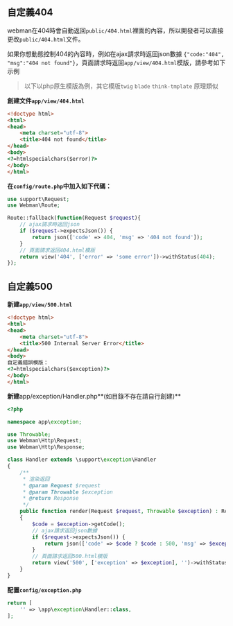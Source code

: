 ## 自定義404
webman在404時會自動返回`public/404.html`裡面的內容，所以開發者可以直接更改`public/404.html`文件。

如果你想動態控制404的內容時，例如在ajax請求時返回json數據 `{"code:"404", "msg":"404 not found"}`，頁面請求時返回`app/view/404.html`模版，請參考如下示例

> 以下以php原生模版為例，其它模版`twig` `blade` `think-tmplate` 原理類似

**創建文件`app/view/404.html`**
```html
<!doctype html>
<html>
<head>
    <meta charset="utf-8">
    <title>404 not found</title>
</head>
<body>
<?=htmlspecialchars($error)?>
</body>
</html>
```

**在`config/route.php`中加入如下代碼：**
```php
use support\Request;
use Webman\Route;

Route::fallback(function(Request $request){
    // ajax請求時返回json
    if ($request->expectsJson()) {
        return json(['code' => 404, 'msg' => '404 not found']);
    }
    // 頁面請求返回404.html模版
    return view('404', ['error' => 'some error'])->withStatus(404);
});
```

## 自定義500
**新建`app/view/500.html`**

```html
<!doctype html>
<html>
<head>
    <meta charset="utf-8">
    <title>500 Internal Server Error</title>
</head>
<body>
自定義錯誤模版：
<?=htmlspecialchars($exception)?>
</body>
</html>
```

**新建**app/exception/Handler.php**(如目錄不存在請自行創建)**
```php
<?php

namespace app\exception;

use Throwable;
use Webman\Http\Request;
use Webman\Http\Response;

class Handler extends \support\exception\Handler
{
    /**
     * 渲染返回
     * @param Request $request
     * @param Throwable $exception
     * @return Response
     */
    public function render(Request $request, Throwable $exception) : Response
    {
        $code = $exception->getCode();
        // ajax請求返回json數據
        if ($request->expectsJson()) {
            return json(['code' => $code ? $code : 500, 'msg' => $exception->getMessage()]);
        }
        // 頁面請求返回500.html模版
        return view('500', ['exception' => $exception], '')->withStatus(500);
    }
}
```

**配置`config/exception.php`**
```php
return [
    '' => \app\exception\Handler::class,
];
```